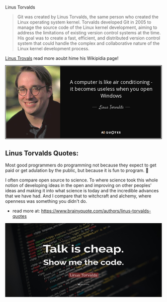 



 Linus Torvalds 

> Git was created by Linus Torvalds, the same person who created the Linux operating system kernel. Torvalds developed Git in 2005 to manage the source code of the Linux kernel development, aiming to address the limitations of existing version control systems at the time. His goal was to create a fast, efficient, and distributed version control system that could handle the complex and collaborative nature of the Linux kernel development process.


[Linus Trovals]((https://en.wikipedia.org/wiki/Linus_Torvalds)) read more aoubt hime his Wikipidia page!

![Linus](assets/quote-Torbalds.jpeg)  

## Linus Torvalds Quotes: ##

Most good programmers do programming not because they expect to get paid or get adulation by the public, but because it is fun to program. 🤔



I often compare open source to science. To where science took this whole notion of developing ideas in the open and improving on other peoples' ideas and making it into what science is today and the incredible advances that we have had. And I compare that to witchcraft and alchemy, where openness was something you didn't do.  

- read more at:  https://www.brainyquote.com/authors/linus-torvalds-quotes 





![linus](assets/Linus_talkIsCheap.jpeg)
